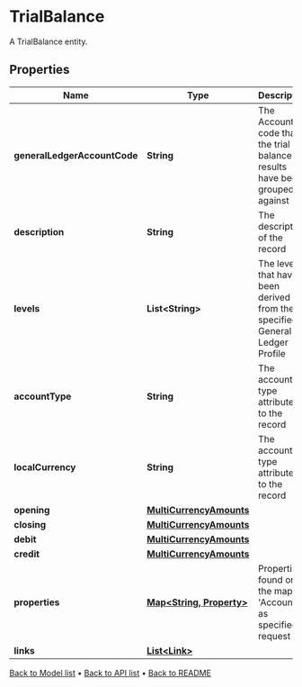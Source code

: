 

# TrialBalance

A TrialBalance entity.

## Properties

| Name | Type | Description | Notes |
|------------ | ------------- | ------------- | -------------|
|**generalLedgerAccountCode** | **String** | The Account code that the trial balance results have been grouped against |  |
|**description** | **String** | The description of the record |  [optional] |
|**levels** | **List&lt;String&gt;** | The levels that have been derived from the specified General Ledger Profile |  |
|**accountType** | **String** | The account type attributed to the record |  |
|**localCurrency** | **String** | The account type attributed to the record |  |
|**opening** | [**MultiCurrencyAmounts**](MultiCurrencyAmounts.md) |  |  |
|**closing** | [**MultiCurrencyAmounts**](MultiCurrencyAmounts.md) |  |  |
|**debit** | [**MultiCurrencyAmounts**](MultiCurrencyAmounts.md) |  |  |
|**credit** | [**MultiCurrencyAmounts**](MultiCurrencyAmounts.md) |  |  |
|**properties** | [**Map&lt;String, Property&gt;**](Property.md) | Properties found on the mapped &#39;Account&#39;, as specified in request |  [optional] |
|**links** | [**List&lt;Link&gt;**](Link.md) |  |  [optional] |



[Back to Model list](../README.md#documentation-for-models) &#8226; [Back to API list](../README.md#documentation-for-api-endpoints) &#8226; [Back to README](../README.md)


